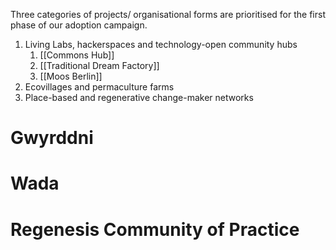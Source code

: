 Three categories of projects/ organisational forms are prioritised for the first phase of our adoption campaign. 

1. Living Labs, hackerspaces and technology-open community hubs
	1. [[Commons Hub]]
	2. [[Traditional Dream Factory]]
	3. [[Moos Berlin]]
2. Ecovillages and permaculture farms
3. Place-based and regenerative change-maker networks 
# Gwyrddni

# Wada

# Regenesis Community of Practice
